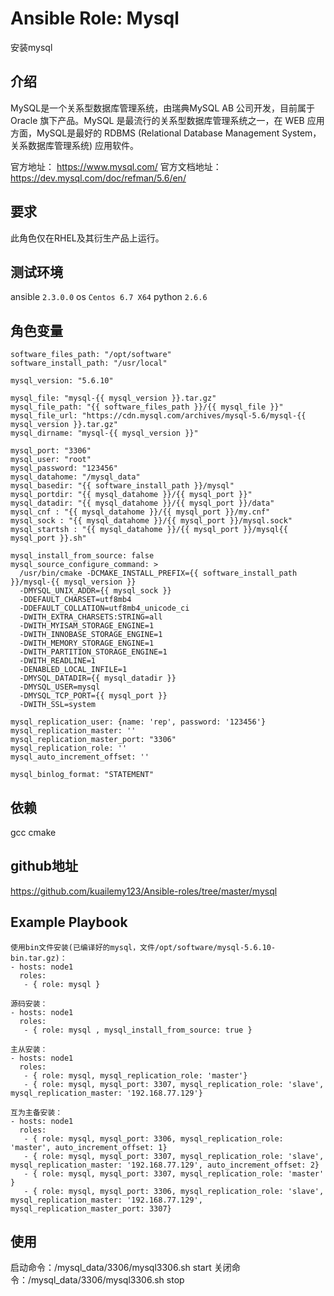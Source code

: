 # Ansible Role: Mysql

安装mysql

## 介绍
MySQL是一个关系型数据库管理系统，由瑞典MySQL AB 公司开发，目前属于 Oracle 旗下产品。MySQL 是最流行的关系型数据库管理系统之一，在 WEB 应用方面，MySQL是最好的 RDBMS (Relational Database Management System，关系数据库管理系统) 应用软件。


官方地址： https://www.mysql.com/
官方文档地址：https://dev.mysql.com/doc/refman/5.6/en/

## 要求

此角色仅在RHEL及其衍生产品上运行。

## 测试环境

ansible `2.3.0.0`
os `Centos 6.7 X64`
python `2.6.6`

## 角色变量
    software_files_path: "/opt/software"
    software_install_path: "/usr/local"

    mysql_version: "5.6.10"

    mysql_file: "mysql-{{ mysql_version }}.tar.gz"
    mysql_file_path: "{{ software_files_path }}/{{ mysql_file }}"
    mysql_file_url: "https://cdn.mysql.com/archives/mysql-5.6/mysql-{{ mysql_version }}.tar.gz"
    mysql_dirname: "mysql-{{ mysql_version }}"

    mysql_port: "3306"
    mysql_user: "root"
    mysql_password: "123456"
    mysql_datahome: "/mysql_data"
    mysql_basedir: "{{ software_install_path }}/mysql"
    mysql_portdir: "{{ mysql_datahome }}/{{ mysql_port }}"
    mysql_datadir: "{{ mysql_datahome }}/{{ mysql_port }}/data"
    mysql_cnf : "{{ mysql_datahome }}/{{ mysql_port }}/my.cnf"
    mysql_sock : "{{ mysql_datahome }}/{{ mysql_port }}/mysql.sock"
    mysql_startsh : "{{ mysql_datahome }}/{{ mysql_port }}/mysql{{ mysql_port }}.sh"

    mysql_install_from_source: false
    mysql_source_configure_command: >
      /usr/bin/cmake -DCMAKE_INSTALL_PREFIX={{ software_install_path }}/mysql-{{ mysql_version }}
      -DMYSQL_UNIX_ADDR={{ mysql_sock }}
      -DDEFAULT_CHARSET=utf8mb4
      -DDEFAULT_COLLATION=utf8mb4_unicode_ci
      -DWITH_EXTRA_CHARSETS:STRING=all
      -DWITH_MYISAM_STORAGE_ENGINE=1
      -DWITH_INNOBASE_STORAGE_ENGINE=1
      -DWITH_MEMORY_STORAGE_ENGINE=1
      -DWITH_PARTITION_STORAGE_ENGINE=1
      -DWITH_READLINE=1
      -DENABLED_LOCAL_INFILE=1
      -DMYSQL_DATADIR={{ mysql_datadir }}
      -DMYSQL_USER=mysql
      -DMYSQL_TCP_PORT={{ mysql_port }}
      -DWITH_SSL=system
            
    mysql_replication_user: {name: 'rep', password: '123456'}
    mysql_replication_master: ''
    mysql_replication_master_port: "3306"
    mysql_replication_role: ''
    mysql_auto_increment_offset: ''

    mysql_binlog_format: "STATEMENT"
    

## 依赖

gcc cmake

## github地址
https://github.com/kuailemy123/Ansible-roles/tree/master/mysql

## Example Playbook

    使用bin文件安装(已编译好的mysql，文件/opt/software/mysql-5.6.10-bin.tar.gz)：
    - hosts: node1
      roles:
       - { role: mysql }

    源码安装：
    - hosts: node1
      roles:
       - { role: mysql , mysql_install_from_source: true }

    主从安装：
    - hosts: node1
      roles:
       - { role: mysql, mysql_replication_role: 'master'}
       - { role: mysql, mysql_port: 3307, mysql_replication_role: 'slave', mysql_replication_master: '192.168.77.129'}
    
    互为主备安装：
    - hosts: node1
      roles:
       - { role: mysql, mysql_port: 3306, mysql_replication_role: 'master', auto_increment_offset: 1}
       - { role: mysql, mysql_port: 3307, mysql_replication_role: 'slave', mysql_replication_master: '192.168.77.129', auto_increment_offset: 2}
       - { role: mysql, mysql_port: 3307, mysql_replication_role: 'master' }
       - { role: mysql, mysql_port: 3306, mysql_replication_role: 'slave', mysql_replication_master: '192.168.77.129', mysql_replication_master_port: 3307}


## 使用

启动命令：/mysql_data/3306/mysql3306.sh start
关闭命令：/mysql_data/3306/mysql3306.sh stop